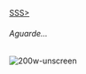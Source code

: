 
<a href="https://aurorafortune.github.io/aurorafortune./"> SSS></a> 

<h6>Aguarde...</h6>

![200w-unscreen](https://github.com/AuroraFortune/AuroraFortune/assets/169999805/3e4315dc-836e-4f47-9575-cb1e4caea503)

